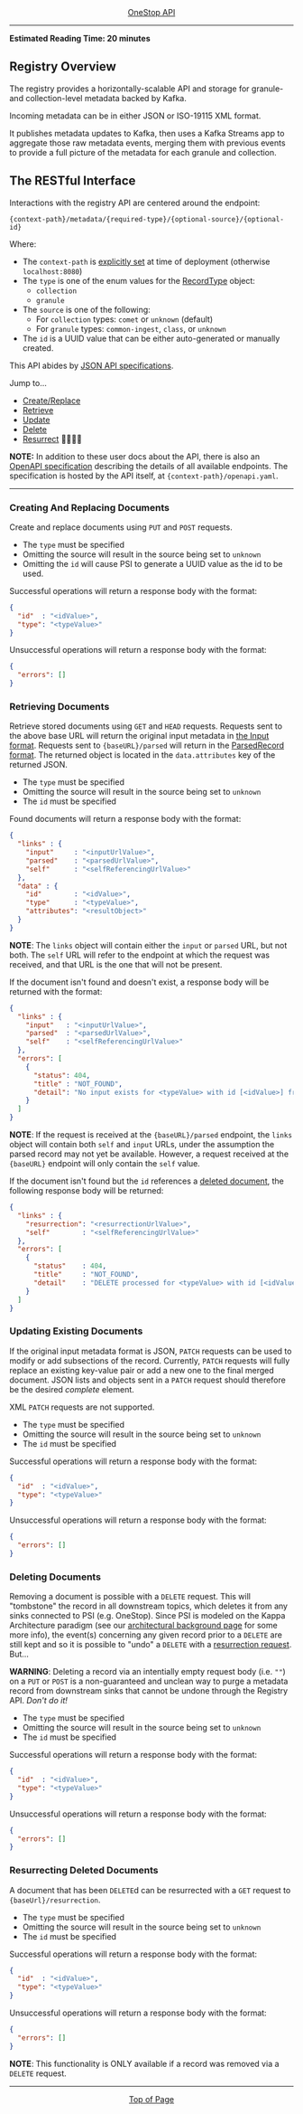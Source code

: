 <div align="center"><a href="/onestop/api">OneStop API</a></div>
<hr>

**Estimated Reading Time: 20 minutes**

## Registry Overview

The registry provides a horizontally-scalable API and storage for granule- and collection-level metadata backed by Kafka. 

Incoming metadata can be in either JSON or ISO-19115 XML format.

It publishes metadata updates to Kafka, then uses a Kafka Streams app to aggregate those raw metadata events, merging them with previous events to provide a full picture of the metadata for each granule and collection. 


## The RESTful Interface
Interactions with the registry API are centered around the endpoint: 

`{context-path}/metadata/{required-type}/{optional-source}/{optional-id}`

Where:
* The `context-path` is [explicitly set](/docs/operator/deployment/v2/psi/project-artifacts.md#config) at time of deployment (otherwise `localhost:8080`)
* The `type` is one of the enum values for the [RecordType](https://github.com/cedardevs/schemas/blob/master/schemas-core/src/main/resources/avro/psi/recordType.avsc) object: 
  * `collection` 
  * `granule`
* The `source` is one of the following:
  * For `collection` types: `comet` or `unknown` (default)
  * For `granule` types: `common-ingest`, `class`, or `unknown`
* The `id` is a UUID value that can be either auto-generated or manually created.

This API abides by [JSON API specifications](https://jsonapi.org/format/).

Jump to...
* [Create/Replace](#creating-and-replacing-documents)
* [Retrieve](#retrieving-documents)
* [Update](#updating-existing-documents)
* [Delete](#deleting-documents)
* [Resurrect](#resurrecting-deleted-documents) 🧟‍♂️🧟‍♀️

**NOTE:** In addition to these user docs about the API, there is also an [OpenAPI specification](https://github.com/OAI/OpenAPI-Specification)
describing the details of all available endpoints. The specification is hosted by the API itself, at `{context-path}/openapi.yaml`.

---

### Creating And Replacing Documents
Create and replace documents using `PUT` and `POST` requests. 
* The `type` must be specified
* Omitting the source will result in the source being set to `unknown`
* Omitting the `id` will cause PSI to generate a UUID value as the id to be used.

Successful operations will return a response body with the format:
```json
{
  "id"  : "<idValue>",
  "type": "<typeValue>"
}
```

Unsuccessful operations will return a response body with the format:
```json
{
  "errors": []
}
```

### Retrieving Documents
Retrieve stored documents using `GET` and `HEAD` requests. Requests sent to the above base URL will return the original input metadata in [the Input format](https://github.com/cedardevs/schemas/blob/master/src/main/resources/avro/psi/input.avsc). Requests sent to `{baseURL}/parsed` will return in the [ParsedRecord format](https://github.com/cedardevs/schemas/blob/master/src/main/resources/avro/psi/parsedRecord.avsc). The returned object is located in the `data.attributes` key of the returned JSON.
* The `type` must be specified
* Omitting the source will result in the source being set to `unknown`
* The `id` must be specified

Found documents will return a response body with the format:
```json
{
  "links" : {
    "input"     : "<inputUrlValue>",
    "parsed"    : "<parsedUrlValue>",
    "self"      : "<selfReferencingUrlValue>"
  },
  "data" : {
    "id"        : "<idValue>",
    "type"      : "<typeValue>",
    "attributes": "<resultObject>"
  }
}
```
**NOTE**: The `links` object will contain either the `input` or `parsed` URL, but not both. The `self` URL will refer to the endpoint at which the request was received, and that URL is the one that will not be present.

If the document isn't found and doesn't exist, a response body will be returned with the format:
```json
{
  "links" : {
    "input"   : "<inputUrlValue>",
    "parsed"  : "<parsedUrlValue>",
    "self"    : "<selfReferencingUrlValue>"
  },
  "errors": [
    {
      "status": 404,
      "title" : "NOT_FOUND",
      "detail": "No input exists for <typeValue> with id [<idValue>] from source [<sourceValue>]"
    }
  ]
}
```
**NOTE**: If the request is received at the `{baseURL}/parsed` endpoint, the `links` object will contain both `self` and `input` URLs, under the assumption the parsed record may not yet be available. However, a request received at the `{baseURL}` endpoint will only contain the `self` value.

If the document isn't found but the `id` references a [deleted document](#deleting-documents), the following response body will be returned:
```json
{
  "links" : {
    "resurrection": "<resurrectionUrlValue>",
    "self"        : "<selfReferencingUrlValue>"
  },
  "errors": [
    {
      "status"    : 404,
      "title"     : "NOT_FOUND",
      "detail"    : "DELETE processed for <typeValue> with id [<idValue>] from source [<sourceValue>]"
    }
  ]
}
```


### Updating Existing Documents
If the original input metadata format is JSON, `PATCH` requests can be used to modify or add subsections of the record. Currently, `PATCH` requests will fully replace an existing key-value pair or add a new one to the final merged document. JSON lists and objects sent in a `PATCH` request should therefore be the desired _complete_ element. 

XML `PATCH` requests are not supported. 

* The `type` must be specified
* Omitting the source will result in the source being set to `unknown`
* The `id` must be specified

Successful operations will return a response body with the format:
```json
{
  "id"  : "<idValue>",
  "type": "<typeValue>"
}
```

Unsuccessful operations will return a response body with the format:
```json
{
  "errors": []
}
```


### Deleting Documents
Removing a document is possible with a `DELETE` request. This will "tombstone" the record in all downstream topics, which deletes it from any sinks connected to PSI (e.g. OneStop). Since PSI is modeled on the Kappa Architecture paradigm (see our [architectural background page](/docs/design/architectural-background.md) for some more info), the event(s) concerning any given record prior to a `DELETE` are still kept and so it is possible to "undo" a `DELETE` with a [resurrection request](#resurrecting-deleted-documents). But...

**WARNING**: Deleting a record via an intentially empty request body (i.e. `""`) on a `PUT` or `POST` is a non-guaranteed and unclean way to purge a metadata record from downstream sinks that cannot be undone through the Registry API. _Don't do it!_

* The `type` must be specified
* Omitting the source will result in the source being set to `unknown`
* The `id` must be specified

Successful operations will return a response body with the format:
```json
{
  "id"  : "<idValue>",
  "type": "<typeValue>"
}
```

Unsuccessful operations will return a response body with the format:
```json
{
  "errors": []
}
```


### Resurrecting Deleted Documents
A document that has been `DELETE`d can be resurrected with a `GET` request to `{baseUrl}/resurrection`. 

* The `type` must be specified
* Omitting the source will result in the source being set to `unknown`
* The `id` must be specified

Successful operations will return a response body with the format:
```json
{
  "id"  : "<idValue>",
  "type": "<typeValue>"
}
```

Unsuccessful operations will return a response body with the format:
```json
{
  "errors": []
}
```

**NOTE**: This functionality is ONLY available if a record was removed via a `DELETE` request. 

<hr>
<div align="center"><a href="#">Top of Page</a></div>